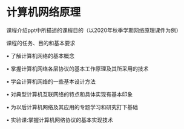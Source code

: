 # 计算机网络原理

课程介绍ppt中所描述的课程目的（以2020年秋季学期网络原理课件为例）

 课程的任务、目的和基本要求
 
• 了解计算机网络的基本概念

• 掌握计算机网络各层协议的基本工作原理及其所采用的技术

• 学会计算机网络的一些基本设计方法

• 对典型计算机互联网络的特点和具体实现有基本印象

• 为以后计算机网络及其应用的专题学习和研究打下基础

• 实验课:掌握计算机网络协议的基本实现技术
